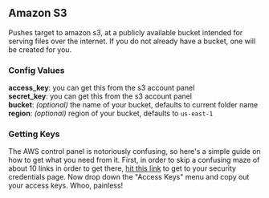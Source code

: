 Amazon S3
---------

Pushes target to amazon s3, at a publicly available bucket intended for serving files over the internet. If you do not already have a bucket, one will be created for you.

### Config Values

**access_key**: you can get this from the s3 account panel    
**secret_key**: you can get this from the s3 account panel    
**bucket**: _(optional)_ the name of your bucket, defaults to current folder name    
**region**: _(optional)_ region of your bucket, defaults to `us-east-1`

### Getting Keys

The AWS control panel is notoriously confusing, so here's a simple guide on how to get what you need from it. First, in order to skip a confusing maze of about 10 links in order to get there, [hit this link](https://console.aws.amazon.com/iam/home?#security_credential) to get to your security credentials page. Now drop down the "Access Keys" menu and copy out your access keys. Whoo, painless!
